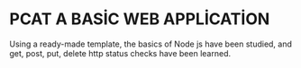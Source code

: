 # PCAT A BASİC WEB APPLİCATİON
Using a ready-made template, the basics of Node js have been studied, and get, post, put, delete http status checks have been learned.

